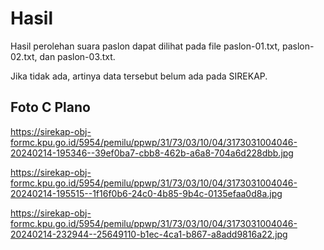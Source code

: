 # Hasil

Hasil perolehan suara paslon dapat dilihat pada file paslon-01.txt, paslon-02.txt, dan paslon-03.txt.

Jika tidak ada, artinya data tersebut belum ada pada SIREKAP.

## Foto C Plano

https://sirekap-obj-formc.kpu.go.id/5954/pemilu/ppwp/31/73/03/10/04/3173031004046-20240214-195346--39ef0ba7-cbb8-462b-a6a8-704a6d228dbb.jpg

https://sirekap-obj-formc.kpu.go.id/5954/pemilu/ppwp/31/73/03/10/04/3173031004046-20240214-195515--1f16f0b6-24c0-4b85-9b4c-0135efaa0d8a.jpg

https://sirekap-obj-formc.kpu.go.id/5954/pemilu/ppwp/31/73/03/10/04/3173031004046-20240214-232944--25649110-b1ec-4ca1-b867-a8add9816a22.jpg
